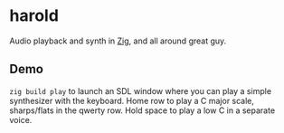 # harold
Audio playback and synth in [Zig](https://www.ziglang.org/), and all around great guy.

## Demo
`zig build play` to launch an SDL window where you can play a simple synthesizer with the keyboard. Home row to play a C major scale, sharps/flats in the qwerty row. Hold space to play a low C in a separate voice.
